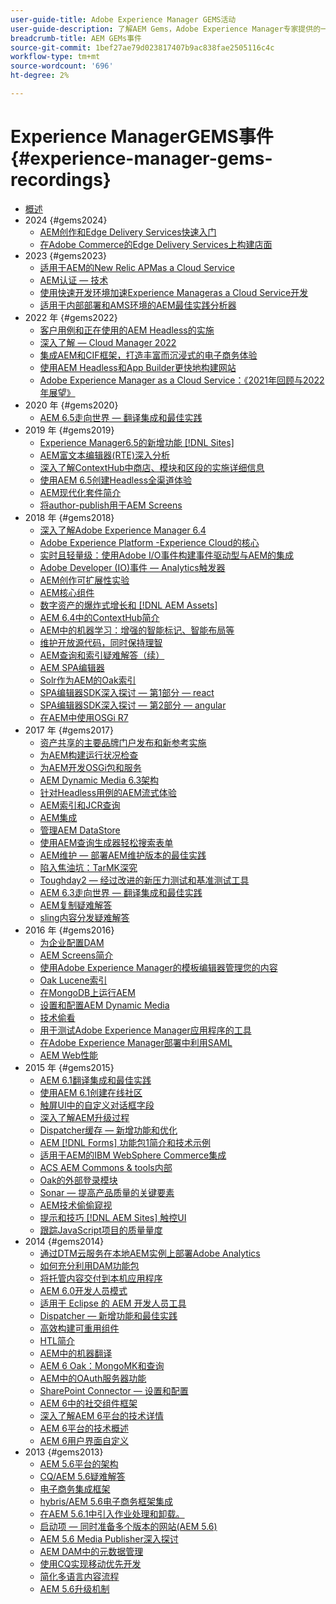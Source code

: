 ```yaml
---
user-guide-title: Adobe Experience Manager GEMS活动
user-guide-description: 了解AEM Gems，Adobe Experience Manager专家提供的一系列技术深入探讨。
breadcrumb-title: AEM GEMs事件
source-git-commit: 1bef27ae79d023817407b9ac838fae2505116c4c
workflow-type: tm+mt
source-wordcount: '696'
ht-degree: 2%

---
```



# Experience ManagerGEMS事件 {#experience-manager-gems-recordings}

+ [概述](overview.md)
+ 2024 {#gems2024}
   + [AEM创作和Edge Delivery Services快速入门](/help/experience-manager-gems/gems2024/aem-authoring-and-edge-delivery.md)
   + [在Adobe Commerce的Edge Delivery Services上构建店面](/help/experience-manager-gems/gems2024/storefronts-on-edge-delivery-with-adobe-commerce.md)
+ 2023 {#gems2023}
   + [适用于AEM的New Relic APMas a Cloud Service](gems2023/newrelic-apm-for-aem-cloud-service.md)
   + [AEM认证 — 技术](gems2023/aem-certification-technical.md)
   + [使用快速开发环境加速Experience Manageras a Cloud Service开发](/help/experience-manager-gems/gems2023/rapid-development-environments.md)
   + [适用于内部部署和AMS环境的AEM最佳实践分析器](gems2023/aem-best-practices-analyzer.md)
+ 2022 年 {#gems2022}
   + [客户用例和正在使用的AEM Headless的实施](gems2022/customer-use-case-and-implementation-of-aem-headless-in-use.md)
   + [深入了解 — Cloud Manager 2022](gems2022/looking-under-the-hood-cloud-manager-2022.md)
   + [集成AEM和CIF框架，打造丰富而沉浸式的电子商务体验](gems2022/aem-and-cif-framework-integration.md)
   + [使用AEM Headless和App Builder更快地构建网站](gems2022/build-sites-faster-with-headless-and-appbuilder.md)
   + [Adobe Experience Manager as a Cloud Service：《2021年回顾与2022年展望》](gems2022/aemcloudservice-2021-review-and-outlook.md)
+ 2020 年 {#gems2020}
   + [AEM 6.5走向世界 — 翻译集成和最佳实践](gems2020/aem65-readyfortheworld-translationintegration-bestpractices.md)
+ 2019 年 {#gems2019}
   + [Experience Manager6.5的新增功能 [!DNL Sites]](gems2019/adobe-experience-manager-6-5-sites-whats-new.md)
   + [AEM富文本编辑器(RTE)深入分析](gems2019/aem-rich-text-editor-rte-deep-dive1.md)
   + [深入了解ContextHub中商店、模块和区段的实施详细信息](gems2019/contexthub-deep-dive.md)
   + [使用AEM 6.5创建Headless全渠道体验](gems2019/creating-headless-omnichannel-experiences-with-aem-65.md)
   + [AEM现代化套件简介](gems2019/introducing-the-aem-modernization-suite.md)
   + [将author-publish用于AEM Screens](gems2019/leveraging-author-publish-for-aem-screens.md)
+ 2018 年 {#gems2018}
   + [深入了解Adobe Experience Manager 6.4](gems2018/aem-6-4-technical-sneak-peek.md)
   + [Adobe Experience Platform -Experience Cloud的核心](gems2018/aem-acp.md)
   + [实时且轻量级：使用Adobe I/O事件构建事件驱动型与AEM的集成](gems2018/aem-adobe-io.md)
   + [Adobe Developer (IO)事件 — Analytics触发器](gems2018/aem-analytics-triggers.md)
   + [AEM创作可扩展性实验](gems2018/aem-author-scalability1.md)
   + [AEM核心组件](gems2018/aem-core-components.md)
   + [数字资产的爆炸式增长和 [!DNL AEM Assets]](gems2018/aem-digital-asset-explosion.md)
   + [AEM 6.4中的ContextHub简介](gems2018/aem-intro-to-contexthub.md)
   + [AEM中的机器学习：增强的智能标记、智能布局等](gems2018/aem-machine-learning.md)
   + [维护开放源代码，同时保持理智](gems2018/aem-maintaining-open-source.md)
   + [AEM查询和索引疑难解答（续）](gems2018/aem-query-and-index-troubleshooting2.md)
   + [AEM SPA编辑器](gems2018/aem-spa-editor.md)
   + [Solr作为AEM的Oak索引](gems2018/solr-as-an-oak-index-for-aem.md)
   + [SPA编辑器SDK深入探讨 — 第1部分 — react](gems2018/spa-editor-sdk-deep-dive-react.md)
   + [SPA编辑器SDK深入探讨 — 第2部分 — angular](gems2018/spa-editor-sdk-deep-dive-angular.md)
   + [在AEM中使用OSGi R7](gems2018/using-osgi-r7-in-aem.md)
+ 2017 年 {#gems2017}
   + [资产共享的主要品牌门户发布和新参考实施](gems2017/aem-brand-portal.md)
   + [为AEM构建运行状况检查](gems2017/aem-building-health-checks-for-aem.md)
   + [为AEM开发OSGi包和服务](gems2017/aem-developing-osgi-bundles-services-for-aem.md)
   + [AEM Dynamic Media 6.3架构](gems2017/aem-dynamic-media-architecture.md)
   + [针对Headless用例的AEM流式体验](gems2017/aem-headless-usecases.md)
   + [AEM索引和JCR查询](gems2017/aem-indexing-jcr-query.md)
   + [AEM集成](gems2017/aem-integrations.md)
   + [管理AEM DataStore](gems2017/aem-managing-aem-datastore.md)
   + [使用AEM查询生成器轻松搜索表单](gems2017/aem-search-forms-using-querybuilder.md)
   + [AEM维护 — 部署AEM维护版本的最佳实践](gems2017/aem-sustenance-best-practices-deploying-maintenance-releases.md)
   + [陷入焦油坑：TarMK深究](gems2017/aem-tarmk-deepdive.md)
   + [Toughday2 — 经过改进的新压力测试和基准测试工具](gems2017/aem-toughday2-stress-testing-benchmarking-tool.md)
   + [AEM 6.3走向世界 — 翻译集成和最佳实践](gems2017/aem-translation-best-practices.md)
   + [AEM复制疑难解答](gems2017/aem-troubleshooting-aem-replication.md)
   + [sling内容分发疑难解答](gems2017/aem-troubleshooting-sling.md)
+ 2016 年 {#gems2016}
   + [为企业配置DAM](gems2016/aem-configuring-dam-for-enterprise.md)
   + [AEM Screens简介](gems2016/aem-introduction-to-aem-screens.md)
   + [使用Adobe Experience Manager的模板编辑器管理您的内容](gems2016/aem-managing-content-with-template-editor.md)
   + [Oak Lucene索引](gems2016/aem-oak-lucene-indexes.md)
   + [在MongoDB上运行AEM](gems2016/aem-running-aem-on-mongodb.md)
   + [设置和配置AEM Dynamic Media](gems2016/aem-setup-and-configure-aem-dynamic-media.md)
   + [技术偷看](gems2016/aem-technical-sneak-peek.md)
   + [用于测试Adobe Experience Manager应用程序的工具](gems2016/aem-testing-tools-for-aem-apps.md)
   + [在Adobe Experience Manager部署中利用SAML](gems2016/aem-utilizing-saml-in-aem-deployments.md)
   + [AEM Web性能](gems2016/aem-web-performance.md)
+ 2015 年 {#gems2015}
   + [AEM 6.1翻译集成和最佳实践](gems2015/aem-6-1-translation-integration-and-best-practices.md)
   + [使用AEM 6.1创建在线社区](gems2015/aem-creating-online-communities-with-aem-6-1.md)
   + [触屏UI中的自定义对话框字段](gems2015/aem-customizing-dialog-fields-in-touch-ui.md)
   + [深入了解AEM升级过程](gems2015/aem-deep-dive-into-aem-upgrade-process.md)
   + [Dispatcher缓存 — 新增功能和优化](gems2015/aem-dispatcher-caching-new-features-and-optimizations.md)
   + [AEM [!DNL Forms] 功能包1简介和技术示例](gems2015/aem-forms-feature-pack-1-introduction-and-technical-samples.md)
   + [适用于AEM的IBM WebSphere Commerce集成](gems2015/aem-ibm-websphere-commerce-integration-for-aem.md)
   + [ACS AEM Commons &amp; tools内部](gems2015/aem-inside-acs-aem-commons-and-tools.md)
   + [Oak的外部登录模块](gems2015/aem-oak-external-login-module-authenticating-with-ldap-and-beyond.md)
   + [Sonar — 提高产品质量的关键要素](gems2015/aem-sonar-a-key-element-to-improve-product-quality.md)
   + [AEM技术偷偷窥视](gems2015/aem-tech-sneak-peek.md)
   + [提示和技巧 [!DNL AEM Sites] 触控UI](gems2015/aem-tips-and-tricks-for-aem-sites-touch-ui.md)
   + [跟踪JavaScript项目的质量量度](gems2015/aem-track-quality-metrics-of-your-javascript-project.md)
+ 2014 {#gems2014}
   + [通过DTM云服务在本地AEM实例上部署Adobe Analytics](gems2014/aem-adobe-analytics-dynamic-tag-management.md)
   + [如何充分利用DAM功能包](gems2014/aem-dam-feature-pack.md)
   + [将托管内容交付到本机应用程序](gems2014/aem-delivering-managed-content-to-your-native-apps.md)
   + [AEM 6.0开发人员模式](gems2014/aem-developer-mode.md)
   + [适用于 Eclipse 的 AEM 开发人员工具](gems2014/aem-developer-tools-for-eclipse.md)
   + [Dispatcher — 新增功能和最佳实践](gems2014/aem-dispatcher.md)
   + [高效构建可重用组件](gems2014/aem-efficiently-build-reusable-components.md)
   + [HTL简介](gems2014/aem-introduction-to-htl.md)
   + [AEM中的机器翻译](gems2014/aem-machine-translation-in-aem.md)
   + [AEM 6 Oak：MongoMK和查询](gems2014/aem-oak-mongomk-and-queries.md)
   + [AEM中的OAuth服务器功能](gems2014/aem-oauth-server-functionality-in-aem.md)
   + [SharePoint Connector — 设置和配置](gems2014/aem-sharepoint-connector-setup-and-configuration.md)
   + [AEM 6中的社交组件框架](gems2014/aem-social-component-framework-in-aem-6.md)
   + [深入了解AEM 6平台的技术详情](gems2014/aem-technical-deep-dive-into-the-aem-6-platform.md)
   + [AEM 6平台的技术概述](gems2014/aem-technical-overview-of-the-aem-6-platform.md)
   + [AEM 6用户界面自定义](gems2014/aem-user-interface-customization-for-aem6.md)
+ 2013 {#gems2013}
   + [AEM 5.6平台的架构](gems2013/aem-architecture-of-the-aem-5-6-platform.md)
   + [CQ/AEM 5.6疑难解答](gems2013/aem-cq-aem-5-6-troubleshooting.md)
   + [电子商务集成框架](gems2013/aem-ecommerce-integration-framework.md)
   + [hybris/AEM 5.6电子商务框架集成](gems2013/aem-hybris-ecommerce-framework-integration.md)
   + [在AEM 5.6.1中引入作业处理和卸载。](gems2013/aem-job-handling-and-offloading.md)
   + [启动项 — 同时准备多个版本的网站(AEM 5.6)](gems2013/aem-launches.md)
   + [AEM 5.6 Media Publisher深入探讨](gems2013/aem-media-publisher-deep-dive.md)
   + [AEM DAM中的元数据管理](gems2013/aem-metadata-management-in-aem-dam.md)
   + [使用CQ实现移动优先开发](gems2013/aem-mobile-first-development-with-cq-made-easy.md)
   + [简化多语言内容流程](gems2013/aem-streamlining-multilingual-content-process.md)
   + [AEM 5.6升级机制](gems2013/aem-upgrade-mechanisms.md)

<!--
+ [Archive] {#archive}
    + [AEM 6 Oak: MongoMK and Queries](archive/aem-oak-mongomk-and-queries.md)
    + [Search forms made easy with the AEM querybuilder](archive/aem-search-forms-using-querybuilder.md)
    + [Deep Dive on implementation details of stores, modules and segments in ContextHub](archive/contexthub-deep-dive.md)
    + [AEM Web Performance](archive/aem-web-performance.md)
    + [AEM Query and Index Troubleshooting](archive/aem-query-and-index-troubleshooting.md)
    + [User Interface Customization for AEM 6](archive/aem-user-interface-customization-for-aem6.md)
    + [Technical Sneak Peek](archive/aem-technical-sneak-peek.md)
    + [Customizing Dialog Fields in Touch UI](archive/aem-customizing-dialog-fields-in-touch-ui.md)
    + [Building Health Checks for AEM](archive/aem-building-health-checks-for-aem.md)
    + [Running AEM on MongoDB](archive/aem-running-aem-on-mongodb.md)
    + [AEM 5.6 Media Publisher Deep Dive ](archive/aem-media-publisher-deep-dive.md)
    + [AEM Fluid Experiences for headless usecases](archive/aem-headless-usecases.md)
    + [The Digital Asset Explosion & AEM Assets](archive/aem-digital-asset-explosion.md)
    + [Introduction of Job Handling and Offloading in AEM 5.6.1. ](archive/aem-job-handling-and-offloading.md)
    + [Technical Overview of the AEM 6 Platform](archive/aem-technical-overview-of-the-aem-6-platform.md)
    + [Launches: concurrent preparation of multiple versions of a website (AEM 5.6) ](archive/aem-launches.md)
    + [Efficiently Build Reusable Components](archive/aem-efficiently-build-reusable-components.md)
    + [AEM Integrations - a solid foundation goes a long way](archive/aem-integrations.md)
    + [Dispatcher - New features and best practices](archive/aem-dispatcher.md)
    + [Adobe Experience Manager 6.5 Sites - What's New](archive/adobe-experience-manager-6-5-sites-whats-new.md)
    + [Oak's External Login Module - Authenticating with LDAP and Beyond](archive/aem-oak-external-login-module-authenticating-with-ldap-and-beyond.md)
    + [Troubleshooting AEM Replication](archive/aem-troubleshooting-aem-replication.md)
    + [Metadata Management in AEM DAM](archive/aem-metadata-management-in-aem-dam.md)
    + [AEM 6.5 Ready for the World - Translation Integration & Best Practices](archive/aem65-readyfortheworld-translationintegration-bestpractices.md)
    + [hybris/AEM 5.6 eCommerce framework integration](archive/aem-hybris-ecommerce-framework-integration.md)
    + [How to deploy Adobe Analytics on a local AEM instance by using the Dynamic Tag Management cloud service](archive/aem-adobe-analytics-dynamic-tag-management.md)
    + [eCommerce Integration Framework ](archive/aem-ecommerce-integration-framework.md)
    + [Real-time and lightweight: build event-driven integrations with AEM using Adobe I/O Events](archive/aem-adobe-io.md)
    + [AEM Tech Sneak Peek](archive/aem-tech-sneak-peek.md)
    + [AEM Rich Text Editor (RTE) Deep Dive](archive/aem-rich-text-editor-rte-deep-dive1.md)
    + [Deep dive into AEM upgrade process](archive/aem-deep-dive-into-aem-upgrade-process.md)
    + [AEM SPA Editor](archive/aem-spa-editor.md)
    + [MSM and Translation: Best Practices ](archive/aem-msm-and-translation-best-practices.md)
    + [AEM Indexing and JCR Query](archive/aem-indexing-jcr-query.md)
    + [IBM WebSphere Commerce Integration for AEM](archive/aem-ibm-websphere-commerce-integration-for-aem.md)
    + [Setup and Configure AEM Dynamic Media](archive/aem-setup-and-configure-aem-dynamic-media.md)
    + [Leveraging author-publish for AEM Screens](archive/leveraging-author-publish-for-aem-screens.md)
    + [Experiments in AEM Author Scalability](archive/aem-author-scalability1.md)
    + [Introduction to AEM Screens](archive/aem-introduction-to-aem-screens.md)
    + [Creating Headless Omnichannel Experiences with AEM 6.5](archive/creating-headless-omnichannel-experiences-with-aem-65.md)
    + [Developing OSGi Bundles and Services for AEM](archive/aem-developing-osgi-bundles-services-for-aem.md)
    + [Technical Deep Dive into the AEM 6 Platform](archive/aem-technical-deep-dive-into-the-aem-6-platform.md)
    + [Adobe Experience Platform - The Heart of Experience Cloud](archive/aem-acp.md)
    + [Social Component Framework in AEM 6](archive/aem-social-component-framework-in-aem-6.md)
    + [Mobile-First Development with CQ Made Easy](archive/aem-mobile-first-development-with-cq-made-easy.md)
    + [AEM Core Components](archive/aem-core-components.md)
    + [AEM SPA Editor](archive/jcr-aem-spa-editor.md)
    + [Major Brand Portal Release and new reference implementation for Asset Share](archive/aem-brand-portal.md)
    + [Utilizing SAML in Adobe Experience Manager deployments](archive/aem-utilizing-saml-in-aem-deployments.md)
    + [AEM 6.0 Developer Mode](archive/aem-developer-mode.md)
    + [AEM [!DNL Forms] Feature Pack 1 introduction and technical samples](archive/aem-forms-feature-pack-1-introduction-and-technical-samples.md)
    + [CQ/AEM 5.6 Troubleshooting](archive/aem-cq-aem-5-6-troubleshooting.md)
    + [AEM Dynamic Media 6.3 Architecture](archive/aem-dynamic-media-architecture.md)
    + [Inside ACS AEM Commons & Tools](archive/aem-inside-acs-aem-commons-and-tools.md)
    + [Creating online Communities with AEM 6.1](archive/aem-creating-online-communities-with-aem-6-1.md)
    + [OAuth Server functionality in AEM - Embrace Federation and unleash your REST APIs!](archive/aem-oauth-server-functionality-in-aem.md)
    + [Into the tar pit: a TarMK deep dive](archive/aem-tarmk-deepdive.md)
    + [Oak Lucene Indexes](archive/aem-oak-lucene-indexes.md)
    + [AEM Developer Tools for Eclipse](archive/aem-developer-tools-for-eclipse.md)
    + [Solr as an Oak index for AEM](archive/solr-as-an-oak-index-for-aem1.md)
    + [Toughday2 - A new and improved stress testing and benchmarking tool](archive/aem-toughday2-stress-testing-benchmarking-tool.md)
    + [Introduction to ContextHub in AEM 6.4](archive/aem-intro-to-contexthub.md)
    + [Configuring the DAM for Enterprise](archive/aem-configuring-dam-for-enterprise.md)
    + [Managing AEM DataStore](archive/aem-managing-aem-datastore.md)
    + [AEM Sustenance - Best Practices for deploying AEM Maintenance Releases](archive/aem-sustenance-best-practices-deploying-maintenance-releases.md)
    + [Maintaining Open Source While Maintaining Your Sanity](archive/aem-maintaining-open-source.md)
    + [SPA Editor SDK Deep Dive - Part 1 - React ](archive/spa-editor-sdk-deep-dive-react.md)
    + [Tools to use for testing Adobe Experience Manager applications](archive/aem-testing-tools-for-aem-apps.md)
    + [Machine Learning in AEM: Enhanced Smart Tags, Smart Layout and more](archive/aem-machine-learning.md)
    + [Tips and tricks for AEM Sites Touch UI](archive/aem-tips-and-tricks-for-aem-sites-touch-ui.md)
    + [Dispatcher Caching - New Features and Optimizations](archive/aem-dispatcher-caching-new-features-and-optimizations.md)
    + [How to get the most out of your DAM Feature Pack](archive/aem-dam-feature-pack.md)
    + [Troubleshooting Sling Content Distribution](archive/aem-troubleshooting-sling.md)
    + [Introduction to HTL](archive/aem-introduction-to-htl.md)
    + [Delivering Managed Content to your Native Apps](archive/aem-delivering-managed-content-to-your-native-apps.md)
    + [SharePoint Connector - Setup and Configuration](archive/aem-sharepoint-connector-setup-and-configuration.md)
    + [AEM 6.1 Translation Integration & Best Practices](archive/aem-6-1-translation-integration-and-best-practices.md)
    + [Managing your content with the template editor of Adobe Experience Manager](archive/aem-managing-content-with-template-editor.md)
    + [SPA Editor SDK Deep Dive - Part 2 - Angular](archive/spa-editor-sdk-deep-dive-angular.md)
    + [Sonar - A key element to improve product quality](archive/aem-sonar-a-key-element-to-improve-product-quality.md)
    + [AEM 6.3 Ready for the World - Translation Integration & Best Practices](archive/aem-translation-best-practices.md)
    + [AEM 5.6 upgrade mechanisms ](archive/aem-upgrade-mechanisms.md)
    + [Track quality metrics of your Javascript project](archive/aem-track-quality-metrics-of-your-javascript-project.md)
    + [Streamlining multilingual content process](archive/aem-streamlining-multilingual-content-process.md)
    + [Deep Dive into Adobe Experience Manager 6.4](archive/aem-6-4-technical-sneak-peek.md)
    + [Machine Translation in AEM](archive/aem-machine-translation-in-aem.md)
    + [Using OSGi R7 in AEM](archive/using-osgi-r7-in-aem.md)
    + [Architecture of the AEM 5.6 Platform](archive/aem-architecture-of-the-aem-5-6-platform.md)
    + [Adobe I/O Events - Analytics Triggers](archive/aem-analytics-triggers.md)
    + [Introducing the AEM Modernization Suite](archive/introducing-the-aem-modernization-suite.md)
    + [AEM Query and Index Troubleshooting](archive/aem-query-and-index-troubleshooting2.md)
-->
